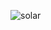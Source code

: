 ![solar](https://user-images.githubusercontent.com/64013627/115929844-1f766c80-a491-11eb-964d-fc66f3132209.png)


